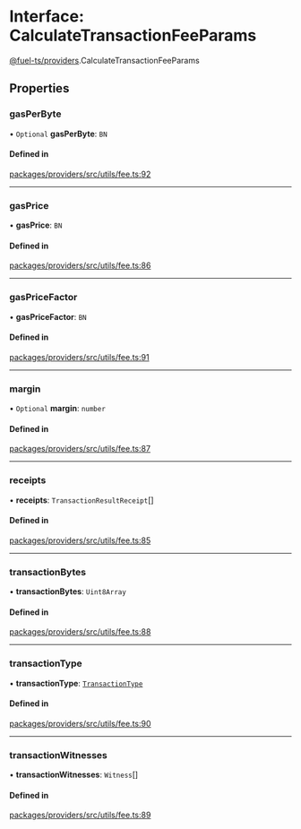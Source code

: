 # Interface: CalculateTransactionFeeParams

[@fuel-ts/providers](/api/Providers/index.md).CalculateTransactionFeeParams

## Properties

### gasPerByte

• `Optional` **gasPerByte**: `BN`

#### Defined in

[packages/providers/src/utils/fee.ts:92](https://github.com/FuelLabs/fuels-ts/blob/4803e6df/packages/providers/src/utils/fee.ts#L92)

___

### gasPrice

• **gasPrice**: `BN`

#### Defined in

[packages/providers/src/utils/fee.ts:86](https://github.com/FuelLabs/fuels-ts/blob/4803e6df/packages/providers/src/utils/fee.ts#L86)

___

### gasPriceFactor

• **gasPriceFactor**: `BN`

#### Defined in

[packages/providers/src/utils/fee.ts:91](https://github.com/FuelLabs/fuels-ts/blob/4803e6df/packages/providers/src/utils/fee.ts#L91)

___

### margin

• `Optional` **margin**: `number`

#### Defined in

[packages/providers/src/utils/fee.ts:87](https://github.com/FuelLabs/fuels-ts/blob/4803e6df/packages/providers/src/utils/fee.ts#L87)

___

### receipts

• **receipts**: `TransactionResultReceipt`[]

#### Defined in

[packages/providers/src/utils/fee.ts:85](https://github.com/FuelLabs/fuels-ts/blob/4803e6df/packages/providers/src/utils/fee.ts#L85)

___

### transactionBytes

• **transactionBytes**: `Uint8Array`

#### Defined in

[packages/providers/src/utils/fee.ts:88](https://github.com/FuelLabs/fuels-ts/blob/4803e6df/packages/providers/src/utils/fee.ts#L88)

___

### transactionType

• **transactionType**: [`TransactionType`](/api/Providers/TransactionType.md)

#### Defined in

[packages/providers/src/utils/fee.ts:90](https://github.com/FuelLabs/fuels-ts/blob/4803e6df/packages/providers/src/utils/fee.ts#L90)

___

### transactionWitnesses

• **transactionWitnesses**: `Witness`[]

#### Defined in

[packages/providers/src/utils/fee.ts:89](https://github.com/FuelLabs/fuels-ts/blob/4803e6df/packages/providers/src/utils/fee.ts#L89)
